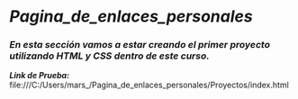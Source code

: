 # **_Pagina_de_enlaces_personales_**

### _En esta sección vamos a estar creando el primer proyecto utilizando HTML y CSS dentro de este curso._

**_Link de Prueba:_** file:///C:/Users/mars_/Pagina_de_enlaces_personales/Proyectos/index.html
